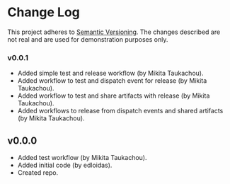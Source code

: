 # Change Log

This project adheres to [Semantic Versioning](http://semver.org/).
The changes described are not real and are used for demonstration purposes only.

### v0.0.1

- Added simple test and release workflow (by Mikita Taukachou).
- Added workflow to test and dispatch event for release (by Mikita Taukachou).
- Added workflow to test and share artifacts with release (by Mikita Taukachou).
- Added workflows to release from dispatch events and shared artifacts (by Mikita Taukachou).

## v0.0.0

- Added test workflow (by Mikita Taukachou).
- Added initial code (by edloidas).
- Created repo.
